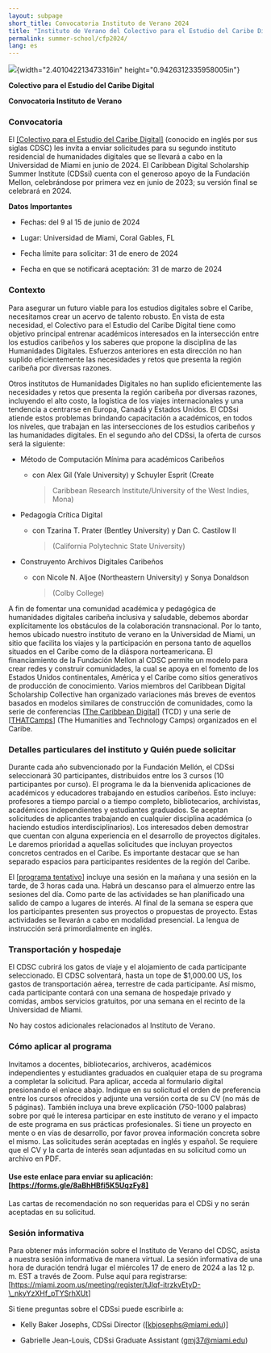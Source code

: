 ```yaml
---
layout: subpage
short_title: Convocatoria Instituto de Verano 2024
title: "Instituto de Verano del Colectivo para el Estudio del Caribe Digital"
permalink: summer-school/cfp2024/
lang: es
---
```


![](media/image1.png){width="2.401042213473316in"
height="0.9426312335958005in"}

**Colectivo para el Estudio del Caribe Digital**

**Convocatoria Instituto de Verano**

### **Convocatoria**

El [[<ins>Colectivo para el Estudio del Caribe
Digital<ins>]](https://cdscollective.org/es/) (conocido en inglés
por sus siglas CDSC) les invita a enviar solicitudes para su segundo
instituto residencial de humanidades digitales que se llevará a cabo en
la Universidad de Miami en junio de 2024. El Caribbean Digital
Scholarship Summer Institute (CDSsi) cuenta con el generoso apoyo de la
Fundación Mellon, celebrándose por primera vez en junio de 2023; su
versión final se celebrará en 2024.

**Datos Importantes**

-   Fechas: del 9 al 15 de junio de 2024

-   Lugar: Universidad de Miami, Coral Gables, FL

-   Fecha límite para solicitar: 31 de enero de 2024

-   Fecha en que se notificará aceptación: 31 de marzo de 2024

### **Contexto**

Para asegurar un futuro viable para los estudios digitales sobre el Caribe, necesitamos crear un acervo de talento robusto. En vista de esta necesidad, el Colectivo para el Estudio del Caribe Digital tiene como objetivo principal entrenar académicos interesados en la intersección entre los estudios caribeños y los saberes que propone la disciplina de las Humanidades Digitales. Esfuerzos anteriores en esta dirección no han suplido eficientemente las necesidades y retos que presenta la región caribeña por diversas razones. 

Otros institutos de Humanidades Digitales no han suplido eficientemente las necesidades y retos que presenta la región caribeña por diversas razones, incluyendo el alto costo, la logística de los viajes internacionales y una tendencia a centrarse en Europa, Canadá y Estados Unidos. El CDSsi atiende estos problemas brindando capacitación a académicos, en todos los niveles, que trabajan en las intersecciones de los estudios caribeños y las humanidades digitales. En el segundo año del CDSsi, la oferta de cursos será la siguiente:

-   Método de Computación Mínima para académicos Caribeños

    -   con Alex Gil (Yale University) y Schuyler Esprit (Create
        > Caribbean Research Institute/University of the West Indies,
        > Mona)

-   Pedagogía Crítica Digital

    -   con Tzarina T. Prater (Bentley University) y Dan C. Castilow II
        > (California Polytechnic State University)

-   Construyento Archivos Digitales Caribeños

    -   con Nicole N. Aljoe (Northeastern University) y Sonya Donaldson
        > (Colby College)

A fin de fomentar una comunidad académica y pedagógica de humanidades
digitales caribeña inclusiva y saludable, debemos abordar explícitamente
los obstáculos de la colaboración transnacional. Por lo tanto, hemos
ubicado nuestro instituto de verano en la Universidad de Miami, un sitio
que facilita los viajes y la participación en persona tanto de aquellos
situados en el Caribe como de la diáspora norteamericana. El
financiamiento de la Fundación Mellon al CDSC permite un modelo para
crear redes y construir comunidades, la cual se apoya en el fomento de
los Estados Unidos continentales, América y el Caribe como sitios
generativos de producción de conocimiento. Varios miembros del Caribbean
Digital Scholarship Collective han organizado variaciones más breves de
eventos basados en modelos similares de construcción de comunidades,
como la serie de conferencias [[<ins>The Caribbean Digital<ins>]](http://caribbeandigitalnyc.net/) (TCD) y una serie
de [[<ins>THATCamps<ins>]](https://thatcamp.org/) (The Humanities and
Technology Camps) organizados en el Caribe.

### **Detalles particulares del instituto y Quién puede solicitar**

Durante cada año subvencionado por la Fundación Mellón, el CDSsi seleccionará 30 participantes, distribuidos entre los 3 cursos (10 participantes por curso). El programa le da la bienvenida aplicaciones de académicos y educadores trabajando en estudios caribeños. Esto incluye: profesores a tiempo parcial o a tiempo completo, bibliotecarios, archivistas, académicos independientes y estudiantes graduados. Se aceptan solicitudes de aplicantes trabajando en cualquier disciplina académica (o haciendo estudios interdisciplinarios). Los interesados deben demostrar que cuentan con alguna experiencia en el desarrollo de proyectos digitales. Le daremos prioridad a aquellas solicitudes que incluyan proyectos concretos centrados en el Caribe. Es importante destacar que se han separado espacios para participantes residentes de la región del Caribe.

El [[<ins>programa tentativo<ins>]](https://docs.google.com/spreadsheets/d/1D0HKMh6BkElAwR728I6tc43_F24fWdXORM8mYgVM_8s/edit?usp=sharing) incluye una sesión en la mañana y una sesión en la tarde, de 3 horas cada una. Habrá un descanso para el almuerzo entre las sesiones del día. Como parte de las actividades se han planificado una salido de campo a lugares de interés. Al final de la semana se espera que los participantes presenten sus proyectos o propuestas de proyecto. Estas actividades se llevarán a cabo en modalidad presencial. La lengua de instrucción será primordialmente en inglés.

### **Transportación y hospedaje**

El CDSC cubrirá los gatos de viaje y el alojamiento de cada participante
seleccionado. El CDSC solventará, hasta un tope de \$1,000.00 US, los
gastos de transportación aérea, terrestre de cada participante. Así
mismo, cada participante contará con una semana de hospedaje privado y
comidas, ambos servicios gratuitos, por una semana en el recinto de la
Universidad de Miami.

No hay costos adicionales relacionados al Instituto de Verano.

### **Cómo aplicar al programa**

Invitamos a docentes, bibliotecarios, archiveros, académicos
independientes y estudiantes graduados en cualquier etapa de su programa
a completar la solicitud. Para aplicar, acceda al formulario digital
presionando el enlace abajo. Indique en su solicitud el orden de
preferencia entre los cursos ofrecidos y adjunte una versión corta de su
CV (no más de 5 páginas). También incluya una breve explicación
(750-1000 palabras) sobre por qué le interesa participar en este
instituto de verano y el impacto de este programa en sus prácticas
profesionales. Si tiene un proyecto en mente o en vías de desarrollo,
por favor provea información concreta sobre el mismo. Las solicitudes
serán aceptadas en inglés y español. Se requiere que el CV y la carta de
interés sean adjuntadas en su solicitud como un archivo en PDF.

#### **Use este enlace para enviar su aplicación: [[<ins>https://forms.gle/8aBhHBfi5K5UqzFy8<ins>]](https://forms.gle/8aBhHBfi5K5UqzFy8)** 

Las cartas de recomendación no son requeridas para el CDSi y no serán
aceptadas en su solicitud.

### **Sesión informativa** 

Para obtener más información sobre el Instituto de Verano del CDSC,
asista a nuestra sesión informativa de manera virtual. La sesión
informativa de una hora de duración tendrá lugar el miércoles 17 de
enero de 2024 a las 12 p. m. EST a través de Zoom. Pulse aquí para
registrarse:
[[<ins>https://miami.zoom.us/meeting/register/tJIqf-itrzkvEtyD-\_nkyYzXHf_pTYSrhXUt<ins>]](https://miami.zoom.us/meeting/register/tJIqf-itrzkvEtyD-_nkyYzXHf_pTYSrhXUt)

Si tiene preguntas sobre el CDSsi puede escribirle a:

-   Kelly Baker Josephs, CDSsi Director ([kbjosephs@miami.edu)]<mark>

-   Gabrielle Jean-Louis, CDSsi Graduate Assistant (gmj37@miami.edu)
